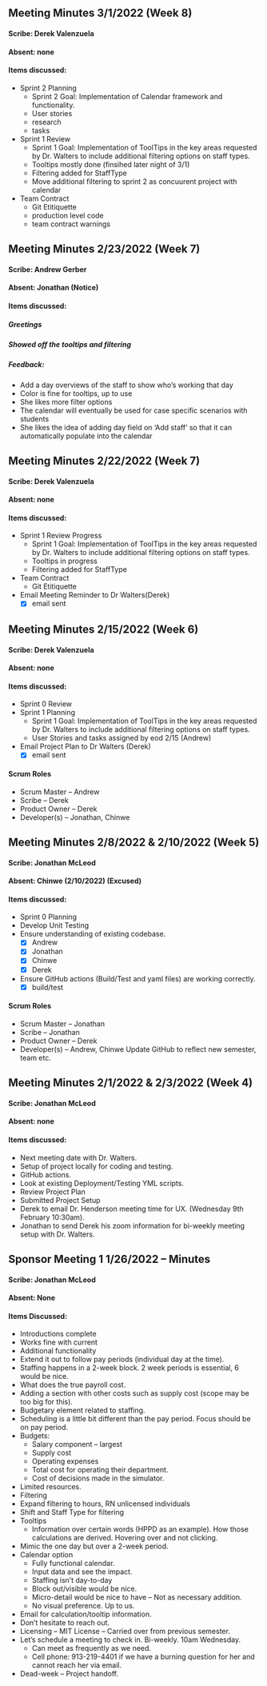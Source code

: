 ## Meeting Minutes 3/1/2022 (Week 8)
#### Scribe: Derek Valenzuela
#### Absent: none

#### Items discussed:
* Sprint 2 Planning
  * Sprint 2 Goal: Implementation of Calendar framework and functionality.
  * User stories
  * research
  * tasks
* Sprint 1 Review 
  * Sprint 1 Goal: Implementation of ToolTips in the key areas requested by Dr. Walters to include additional filtering options on staff types.
  * Tooltips mostly done (finsihed later night of 3/1)
  * Filtering added for StaffType
  * Move additional filtering to sprint 2 as concuurent project with calendar
* Team Contract
  * Git Etitiquette
  * production level code
  * team contract warnings


## Meeting Minutes 2/23/2022 (Week 7)
#### Scribe: Andrew Gerber
#### Absent: Jonathan (Notice)

#### Items discussed:
##### Greetings
##### Showed off the tooltips and filtering
##### Feedback:
* Add a day overviews of the staff to show who’s working that day
* Color is fine for tooltips, up to use
* She likes more filter options
* The calendar will eventually be used for case specific scenarios with students
* She likes the idea of adding day field on ‘Add staff’ so that it can automatically populate into the calendar


## Meeting Minutes 2/22/2022 (Week 7)
#### Scribe: Derek Valenzuela
#### Absent: none

#### Items discussed:
* Sprint 1 Review Progress
  * Sprint 1 Goal: Implementation of ToolTips in the key areas requested by Dr. Walters to include additional filtering options on staff types.
  * Tooltips in progress
  * Filtering added for StaffType
* Team Contract
  * Git Etitiquette
* Email Meeting Reminder to Dr Walters(Derek)
    - [x] email sent

## Meeting Minutes 2/15/2022 (Week 6)
#### Scribe: Derek Valenzuela
#### Absent: none

#### Items discussed:
* Sprint 0 Review
* Sprint 1 Planning
  * Sprint 1 Goal: Implementation of ToolTips in the key areas requested by Dr. Walters to include additional filtering options on staff types.
  * User Stories and tasks assigned by eod 2/15 (Andrew)
* Email Project Plan to Dr Walters (Derek)
    - [x] email sent

#### Scrum Roles
* Scrum Master – Andrew 
* Scribe – Derek 
* Product Owner – Derek 
* Developer(s) – Jonathan, Chinwe

## Meeting Minutes 2/8/2022 & 2/10/2022 (Week 5)
#### Scribe: Jonathan McLeod
#### Absent: Chinwe (2/10/2022) (Excused)

#### Items discussed:
* Sprint 0 Planning
* Develop Unit Testing
* Ensure understanding of existing codebase. 
  - [x] Andrew
  - [x] Jonathan
  - [x] Chinwe
  - [x] Derek
* Ensure GitHub actions (Build/Test and yaml files) are working correctly.
  - [x] build/test
#### Scrum Roles
* Scrum Master – Jonathan 
* Scribe – Jonathan 
* Product Owner – Derek 
* Developer(s) – Andrew, Chinwe
Update GitHub to reflect new semester, team etc.

## Meeting Minutes 2/1/2022 & 2/3/2022 (Week 4)
#### Scribe: Jonathan McLeod
#### Absent: none

#### Items discussed:
* Next meeting date with Dr. Walters.
* Setup of project locally for coding and testing.
* GitHub actions.
* Look at existing Deployment/Testing YML scripts.
* Review Project Plan
* Submitted Project Setup
* Derek to email Dr. Henderson meeting time for UX. (Wednesday 9th February 10:30am).
* Jonathan to send Derek his zoom information for bi-weekly meeting setup with Dr. Walters.

## Sponsor Meeting 1 1/26/2022 – Minutes
#### Scribe: Jonathan McLeod
#### Absent: None
#### Items Discussed:
* Introductions complete
* Works fine with current
* Additional functionality
* Extend it out to follow pay periods (individual day at the time).
* Staffing happens in a 2-week block. 2 week periods is essential, 6 would be nice.
* What does the true payroll cost.
* Adding a section with other costs such as supply cost (scope may be too big for this).
* Budgetary element related to staffing. 
* Scheduling is a little bit different than the pay period. Focus should be on pay period.
* Budgets:
  * Salary component – largest
  * Supply cost
  * Operating expenses
  * Total cost for operating their department.
  * Cost of decisions made in the simulator.
* Limited resources. 
* Filtering
* Expand filtering to hours, RN unlicensed individuals
* Shift and Staff Type for filtering
* Tooltips
  * Information over certain words (HPPD as an example). How those calculations are derived. Hovering over and not clicking.
* Mimic the one day but over a 2-week period. 
* Calendar option
  * Fully functional calendar.
  * Input data and see the impact.
  * Staffing isn’t day-to-day
  * Block out/visible would be nice.
  * Micro-detail would be nice to have – Not as necessary addition.
  * No visual preference. Up to us.
* Email for calculation/tooltip information. 
* Don’t hesitate to reach out.
* Licensing – MIT License – Carried over from previous semester.
* Let’s schedule a meeting to check in. Bi-weekly. 10am Wednesday.
  * Can meet as frequently as we need. 
  * Cell phone: 913-219-4401   if we have a burning question for her and cannot reach her via email.
* Dead-week – Project handoff.
